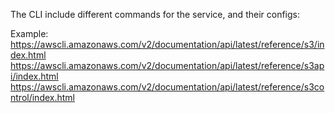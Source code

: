 The CLI include different commands for the service, and their configs:

Example:
https://awscli.amazonaws.com/v2/documentation/api/latest/reference/s3/index.html
https://awscli.amazonaws.com/v2/documentation/api/latest/reference/s3api/index.html
https://awscli.amazonaws.com/v2/documentation/api/latest/reference/s3control/index.html
